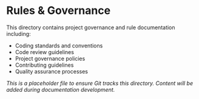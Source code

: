 # Rules & Governance

This directory contains project governance and rule documentation including:
- Coding standards and conventions
- Code review guidelines
- Project governance policies
- Contributing guidelines
- Quality assurance processes

*This is a placeholder file to ensure Git tracks this directory. Content will be added during documentation development.*
